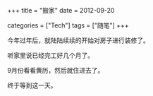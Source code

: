 +++
title = "搬家"
date = 2012-09-20

categories = ["Tech"]
tags = ["随笔"]
+++

今年过年后，就陆陆续续的开始对房子进行装修了。

听家里说已经完工好几个月了。

9月份看看黄历，然后就住进去了。


终于等到这一天。


